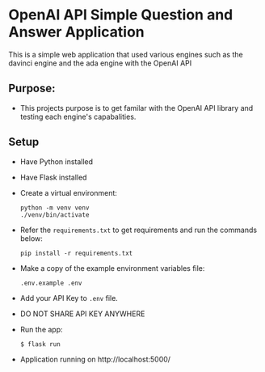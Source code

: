 # OpenAI API Simple Question and Answer Application 

This is a simple web application that used various engines such as the davinci engine and the ada engine with the OpenAI API

## Purpose: 
* This projects purpose is to get familar with the OpenAI API library and testing each engine's capabalities.

## Setup

* Have Python installed

* Have Flask installed

* Create a virtual environment:

   ```
   python -m venv venv
   ./venv/bin/activate
   ```
* Refer the `requirements.txt` to get requirements and run the commands below:

   ```
   pip install -r requirements.txt
   ```

* Make a copy of the example environment variables file:

   ```
   .env.example .env
   ```

* Add your API Key to `.env` file.
* DO NOT SHARE API KEY ANYWHERE

* Run the app:

   ```
   $ flask run
   ```
* Application running on http://localhost:5000/


